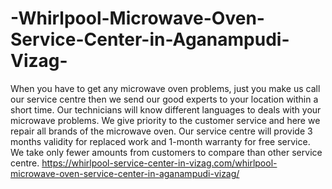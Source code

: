 # -Whirlpool-Microwave-Oven-Service-Center-in-Aganampudi-Vizag-
When you have to get any microwave oven problems, just you make us call our service centre then we send our good experts to your location within a short time. Our technicians will know different languages to deals with your microwave problems. We give priority to the customer service and here we repair all brands of the microwave oven. Our service centre will provide 3 months validity for replaced work and 1-month warranty for free service. We take only fewer amounts from customers to compare than other service centre.   https://whirlpool-service-center-in-vizag.com/whirlpool-microwave-oven-service-center-in-aganampudi-vizag/
